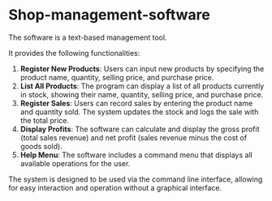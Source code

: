 # Shop-management-software
The software is a text-based management tool.

It provides the following functionalities:

1. **Register New Products**: Users can input new products by specifying the product name, quantity, selling price, and purchase price.
2. **List All Products**: The program can display a list of all products currently in stock, showing their name, quantity, selling price, and purchase price.
3. **Register Sales**: Users can record sales by entering the product name and quantity sold. The system updates the stock and logs the sale with the total price.
4. **Display Profits**: The software can calculate and display the gross profit (total sales revenue) and net profit (sales revenue minus the cost of goods sold).
5. **Help Menu**: The software includes a command menu that displays all available operations for the user.

The system is designed to be used via the command line interface, allowing for easy interaction and operation without a graphical interface.
